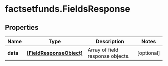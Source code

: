 # factsetfunds.FieldsResponse

## Properties

Name | Type | Description | Notes
------------ | ------------- | ------------- | -------------
**data** | [**[FieldResponseObject]**](FieldResponseObject.md) | Array of field response objects. | [optional] 


